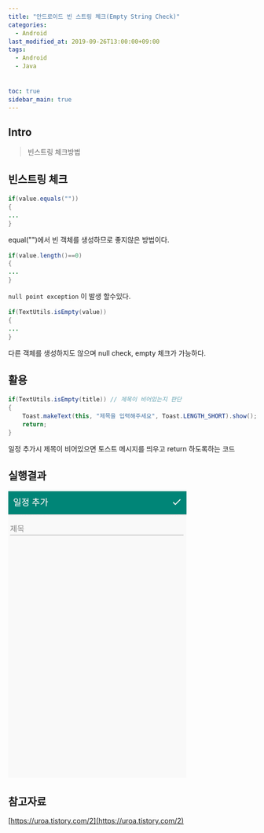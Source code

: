 ```yaml
---
title: "안드로이드 빈 스트링 체크(Empty String Check)"
categories: 
  - Android
last_modified_at: 2019-09-26T13:00:00+09:00
tags: 
  - Android
  - Java


toc: true
sidebar_main: true
---
```


## Intro

> 빈스트링 체크방법

## 빈스트링 체크

```java
if(value.equals(""))
{
...
}
```

equal("")에서 빈 객체를 생성하므로 좋지않은 방법이다.


```java
if(value.length()==0)
{
...
}
```

`null point exception` 이 발생 할수있다.

```java
if(TextUtils.isEmpty(value))
{
...
}
```

다른 객체를 생성하지도 않으며 null check, empty 체크가 가능하다.


## 활용

```java
if(TextUtils.isEmpty(title)) // 제목이 비어있는지 판단
{
    Toast.makeText(this, "제목을 입력해주세요", Toast.LENGTH_SHORT).show();
    return;
}
```

일정 추가시 제목이 비어있으면 토스트 메시지를 띄우고 return 하도록하는 코드

## 실행결과

![1](https://github.com/lesslate/lesslate.github.io/blob/master/assets/img/Android/empty/1.gif?raw=true)

## 참고자료

[https://uroa.tistory.com/2](https://uroa.tistory.com/2)

